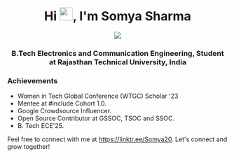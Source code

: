 <h1 align="center">Hi <img src="https://raw.githubusercontent.com/MartinHeinz/MartinHeinz/master/wave.gif" width="30px"  height="30px">, I'm Somya Sharma</h1>
<div align="center">
  <img src="https://readme-typing-svg.herokuapp.com?color=%236FDK44&size=32&center=true&vCenter=true&width=600&height=50&lines=Web+Developer;Content+Writer;Graphic+Designer"/>
</div>
<h3 align="center">B.Tech Electronics and Communication Engineering, Student at Rajasthan Technical University, India</h3>

### Achievements

<!-- About-Me:START -->

* Women in Tech Global Conference (WTGC) Scholar '23
* Mentee at #include<her> Cohort 1.0.
* Google Crowdsource Influencer. 
* Open Source Contributor at GSSOC, TSOC and SSOC.
* B. Tech ECE'25.

<!-- About-Me:End -->

Feel free to connect with me at https://linktr.ee/Somya20. Let's connect and grow together!




